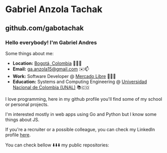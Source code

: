 # Gabriel Anzola Tachak

## github.com/gabotachak

### Hello everybody! I'm Gabriel Andres

Some things about me:

- **Location:** <a href="https://www.google.com/maps/search/bogot%C3%A1/@4.6486259,-74.2478946,11z" target="_blank">Bogotá, Colombia</a> 📍🇨🇴
- **Email:** ga.anzola15@gmail.com ✉️📫
- **Work:** Software Developer @ <a href="https://mercadolibre.com" target="_blank">Mercado Libre</a> 🤝🇦🇷
- **Education:** Systems and Computing Engineering @ <a href="https://unal.edu.co" target="_blank">Universidad Nacional de Colombia (UNAL)</a> 📚🇨🇴
 
I love programming, here in my github profile you'll find some of my school or personal projects.

I'm interested mostly in web apps using Go and Python but I know some things about JS.

If you're a recruiter or a possible colleague, you can check my LinkedIn profile [here](https://www.linkedin.com/in/gaanzola/).

You can check bellow ⬇️⬇️⬇️ my public repositories:
